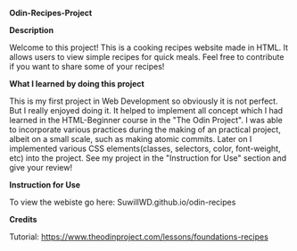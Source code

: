 **Odin-Recipes-Project**

**Description**

Welcome to this project! This is a cooking recipes website made in HTML. It allows users to view simple recipes for quick meals. Feel free to contribute if you want to share some of your recipes!

**What I learned by doing this project**

This is my first project in Web Development so obviously it is not perfect. But I really enjoyed doing it. It helped to implement all concept which I had learned in the HTML-Beginner course in the "The Odin Project". I was able to incorporate various practices during the making of an practical project, albeit on a small scale, such as making atomic commits. Later on I implemented various CSS elements(classes, selectors, color, font-weight, etc) into the project. See my project in the "Instruction for Use" section and give your review!


**Instruction for Use**

To view the webiste go here: SuwillWD.github.io/odin-recipes

**Credits**

Tutorial: https://www.theodinproject.com/lessons/foundations-recipes
